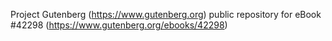 Project Gutenberg (https://www.gutenberg.org) public repository for eBook #42298 (https://www.gutenberg.org/ebooks/42298)
